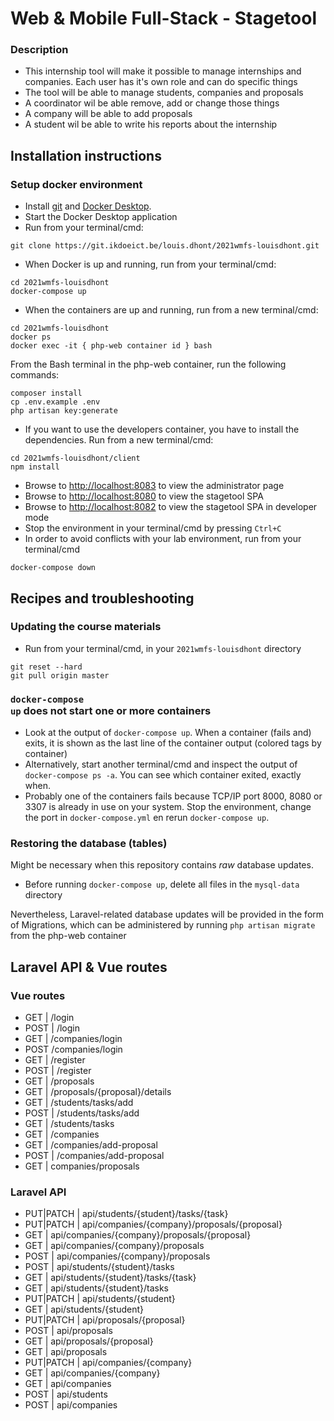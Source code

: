 # Web &amp; Mobile Full-Stack - Stagetool

### Description

* This internship tool will make it possible to manage internships and companies. Each user has it's own role and can do specific things
* The tool will be able to manage students, companies and proposals
* A coordinator wil be able remove, add or change those things
* A company will be able to add proposals
* A student wil be able to write his reports about the internship

## Installation instructions

### Setup docker environment
* Install [git](https://git-scm.com/downloads) and [Docker Desktop](https://www.docker.com/products/docker-desktop).
* Start the Docker Desktop application
* Run from your terminal/cmd:
```shell
git clone https://git.ikdoeict.be/louis.dhont/2021wmfs-louisdhont.git
```
* When Docker is up and running, run from your terminal/cmd:
```shell
cd 2021wmfs-louisdhont
docker-compose up
```
* When the containers are up and running, run from a new terminal/cmd:
```shell
cd 2021wmfs-louisdhont
docker ps
docker exec -it { php-web container id } bash
```
From the Bash terminal in the php-web container, run the following commands:
```shell
composer install
cp .env.example .env
php artisan key:generate
```

* If you want to use the developers container, you have to install the dependencies. Run from a new terminal/cmd:
```shell
cd 2021wmfs-louisdhont/client
npm install
```

* Browse to [http://localhost:8083](http://localhost:8083) to view the administrator page
* Browse to [http://localhost:8080](http://localhost:8080) to view the stagetool SPA
* Browse to [http://localhost:8082](http://localhost:8082) to view the stagetool SPA in developer mode
* Stop the environment in your terminal/cmd by pressing <code>Ctrl+C</code>
* In order to avoid conflicts with your lab environment, run from your terminal/cmd
```shell
docker-compose down
```

## Recipes and troubleshooting

### Updating the course materials 
* Run from your terminal/cmd, in your <code>2021wmfs-louisdhont</code> directory
```shell
git reset --hard
git pull origin master
```

### <code>docker-compose up</code> does not start one or more containers
* Look at the output of <code>docker-compose up</code>. When a container (fails and) exits, it is shown as the last line of the container output (colored tags by container)
* Alternatively, start another terminal/cmd and inspect the output of <code>docker-compose ps -a</code>. You can see which container exited, exactly when.
* Probably one of the containers fails because TCP/IP port 8000, 8080 or 3307 is already in use on your system. Stop the environment, change the port in <code>docker-compose.yml</code> en rerun <code>docker-compose up</code>.

### Restoring the database (tables)
Might be necessary when this repository contains *raw* database updates.
* Before running <code>docker-compose up</code>, delete all files in the <code>mysql-data</code> directory

Nevertheless, Laravel-related database updates will be provided in the form of Migrations, which can be administered by running ```php artisan migrate``` from the php-web container


## Laravel API & Vue routes

### Vue routes

* GET | /login
* POST | /login
* GET | /companies/login
* POST /companies/login
* GET | /register
* POST | /register
* GET | /proposals
* GET | /proposals/{proposal}/details
* GET | /students/tasks/add
* POST | /students/tasks/add
* GET | /students/tasks
* GET | /companies
* GET | /companies/add-proposal
* POST | /companies/add-proposal
* GET | companies/proposals

### Laravel API

* PUT|PATCH | api/students/{student}/tasks/{task}
* PUT|PATCH | api/companies/{company}/proposals/{proposal}
* GET		| api/companies/{company}/proposals/{proposal}
* GET		| api/companies/{company}/proposals
* POST		| api/companies/{company}/proposals
* POST		| api/students/{student}/tasks
* GET		| api/students/{student}/tasks/{task}
* GET		| api/students/{student}/tasks
* PUT|PATCH | api/students/{student}
* GET		| api/students/{student}
* PUT|PATCH | api/proposals/{proposal}
* POST		| api/proposals
* GET		| api/proposals/{proposal}
* GET		| api/proposals
* PUT|PATCH | api/companies/{company}
* GET		| api/companies/{company}
* GET		| api/companies
* POST		| api/students
* POST		| api/companies
